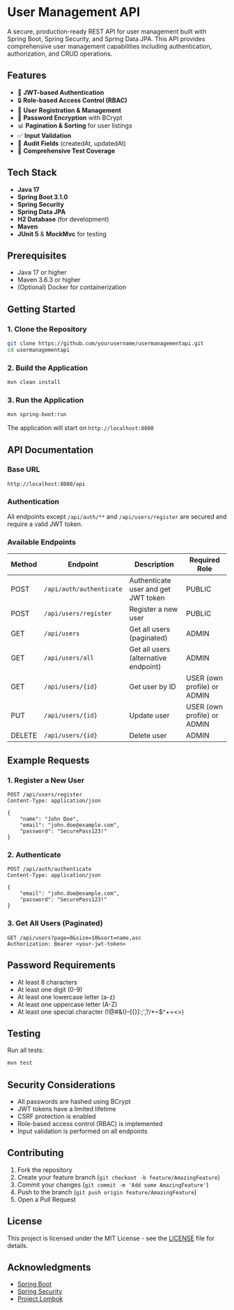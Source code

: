 # User Management API

A secure, production-ready REST API for user management built with Spring Boot, Spring Security, and Spring Data JPA. This API provides comprehensive user management capabilities including authentication, authorization, and CRUD operations.

## Features

- 🔐 **JWT-based Authentication**
- 🔒 **Role-based Access Control (RBAC)**
- 📝 **User Registration & Management**
- 🔄 **Password Encryption** with BCrypt
- 📊 **Pagination & Sorting** for user listings
- ✅ **Input Validation**
- 📅 **Audit Fields** (createdAt, updatedAt)
- 🧪 **Comprehensive Test Coverage**

## Tech Stack

- **Java 17**
- **Spring Boot 3.1.0**
- **Spring Security**
- **Spring Data JPA**
- **H2 Database** (for development)
- **Maven**
- **JUnit 5** & **MockMvc** for testing

## Prerequisites

- Java 17 or higher
- Maven 3.6.3 or higher
- (Optional) Docker for containerization

## Getting Started

### 1. Clone the Repository

```bash
git clone https://github.com/yourusername/usermanagementapi.git
cd usermanagementapi
```

### 2. Build the Application

```bash
mvn clean install
```

### 3. Run the Application

```bash
mvn spring-boot:run
```

The application will start on `http://localhost:8080`

## API Documentation

### Base URL
```
http://localhost:8080/api
```

### Authentication
All endpoints except `/api/auth/**` and `/api/users/register` are secured and require a valid JWT token.

### Available Endpoints

| Method | Endpoint | Description | Required Role |
|--------|----------|-------------|---------------|
| POST   | `/api/auth/authenticate` | Authenticate user and get JWT token | PUBLIC |
| POST   | `/api/users/register` | Register a new user | PUBLIC |
| GET    | `/api/users` | Get all users (paginated) | ADMIN |
| GET    | `/api/users/all` | Get all users (alternative endpoint) | ADMIN |
| GET    | `/api/users/{id}` | Get user by ID | USER (own profile) or ADMIN |
| PUT    | `/api/users/{id}` | Update user | USER (own profile) or ADMIN |
| DELETE | `/api/users/{id}` | Delete user | ADMIN |

## Example Requests

### 1. Register a New User

```http
POST /api/users/register
Content-Type: application/json

{
    "name": "John Doe",
    "email": "john.doe@example.com",
    "password": "SecurePass123!"
}
```

### 2. Authenticate

```http
POST /api/auth/authenticate
Content-Type: application/json

{
    "email": "john.doe@example.com",
    "password": "SecurePass123!"
}
```

### 3. Get All Users (Paginated)

```http
GET /api/users?page=0&size=10&sort=name,asc
Authorization: Bearer <your-jwt-token>
```

## Password Requirements

- At least 8 characters
- At least one digit (0-9)
- At least one lowercase letter (a-z)
- At least one uppercase letter (A-Z)
- At least one special character (!@#&()–[{}]:;',?/*~$^+=<>)

## Testing

Run all tests:

```bash
mvn test
```

## Security Considerations

- All passwords are hashed using BCrypt
- JWT tokens have a limited lifetime
- CSRF protection is enabled
- Role-based access control (RBAC) is implemented
- Input validation is performed on all endpoints

## Contributing

1. Fork the repository
2. Create your feature branch (`git checkout -b feature/AmazingFeature`)
3. Commit your changes (`git commit -m 'Add some AmazingFeature'`)
4. Push to the branch (`git push origin feature/AmazingFeature`)
5. Open a Pull Request

## License

This project is licensed under the MIT License - see the [LICENSE](LICENSE) file for details.

## Acknowledgments

- [Spring Boot](https://spring.io/projects/spring-boot)
- [Spring Security](https://spring.io/projects/spring-security)
- [Project Lombok](https://projectlombok.org/)
